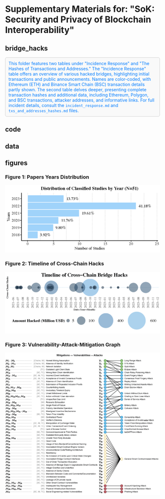 # Supplementary Materials for: "SoK: Security and Privacy of Blockchain Interoperability"

## bridge_hacks

<div style="border: 1px solid #ccc; padding: 10px; background-color: #f9f9f9; border-radius: 5px; color: #333;">
  <p style="margin: 0; color: #007bff;">
    This folder features two tables under "Incidence Response" and "The Hashes of Transactions and Addresses." The "Incidence Response" table offers an overview of various hacked bridges, highlighting initial transactions and public announcements. Names are color-coded, with Ethereum (ETH) and Binance Smart Chain (BSC) transaction details partly shown. The second table delves deeper, presenting complete transaction hashes and additional data, including Ethereum, Polygon, and BSC transactions, attacker addresses, and informative links. For full incident details, consult the <code>incident_response.md</code> and <code>txs_and_addresses_hashes.md</code> files.
  </p>
</div>

## code

## data

## figures

<div style="max-width: 600px; margin: auto;">
  <div>
    <h3>Figure 1: Papers Years Distribution</h3>
    <img src="./figures/papers_years_distribution.png" alt="Papers Years Distribution" style="max-width: 100%; height: auto;" />
  </div>

  <div>
    <h3>Figure 2: Timeline of Cross-Chain Hacks</h3>
    <img src="./figures/timeline_cross_chain_hacks.png" alt="Timeline of Cross-Chain Hacks" style="max-width: 100%; height: auto;" />
  </div>

  <div>
    <h3>Figure 3: Vulnerability-Attack-Mitigation Graph</h3>
    <img src="./figures/vuln-att-mitig-graph.png" alt="Vulnerability-Attack-Mitigation Graph" style="max-width: 100%; height: auto;" />
  </div>
</div>




